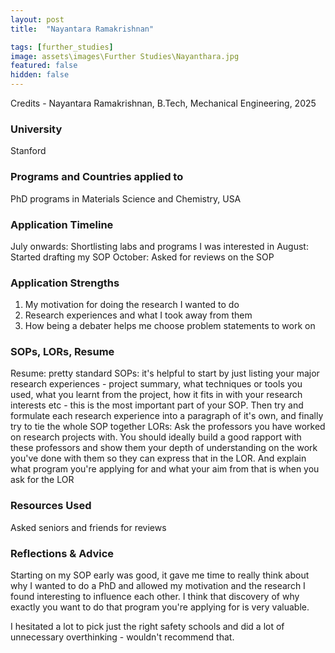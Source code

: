 ```yaml
---
layout: post
title:  "Nayantara Ramakrishnan"

tags: [further_studies]
image: assets\images\Further Studies\Nayanthara.jpg
featured: false
hidden: false
---
```




Credits - Nayantara Ramakrishnan, B.Tech, Mechanical Engineering, 2025

### University
Stanford

### Programs and Countries applied to 	
PhD programs in Materials Science and Chemistry, USA 


### Application Timeline  	
July onwards: Shortlisting labs and programs I was interested in
August: Started drafting my SOP
October: Asked for reviews on the SOP


### Application Strengths
1) My motivation for doing the research I wanted to do
2) Research experiences and what I took away from them
3) How being a debater helps me choose problem statements to work on

### SOPs, LORs, Resume 	
Resume: pretty standard
SOPs: it's helpful to start by just listing your major research experiences - project summary, what techniques or tools you used, what you learnt from the project, how it fits in with your research interests etc - this is the most important part of your SOP. Then try and formulate each research experience into a paragraph of it's own, and finally try to tie the whole SOP together
LORs: Ask the professors you have worked on research projects with. You should ideally build a good rapport with these professors and show them your depth of understanding on the work you've done with them so they can express that in the LOR. And explain what program you're applying for and what your aim from that is when you ask for the LOR

### Resources Used
Asked seniors and friends for reviews 

### Reflections & Advice  	
Starting on my SOP early was good, it gave me time to really think about why I wanted to do a PhD and allowed my motivation and the research I found interesting to influence each other. I think that discovery of why exactly you want to do that program you're applying for is very valuable.

I hesitated a lot to pick just the right safety schools and did a lot of unnecessary overthinking - wouldn't recommend that.





